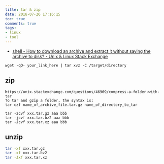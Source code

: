 ```yaml
---
title: tar & zip
date: 2018-07-26 17:16:15
toc: true
comments: true
tags:
- linux
- tool
---
```



- [shell - How to download an archive and extract it without saving the archive to disk? - Unix & Linux Stack Exchange](https://unix.stackexchange.com/questions/85194/how-to-download-an-archive-and-extract-it-without-saving-the-archive-to-disk/85195)
```
wget -qO- your_link_here | tar xvz -C /target/directory
```


## zip
```
https://unix.stackexchange.com/questions/46969/compress-a-folder-with-tar
To tar and gzip a folder, the syntax is:
tar czf name_of_archive_file.tar.gz name_of_directory_to_tar

tar -zcvf xxx.tar.gz aaa bbb
tar -jcvf xxx.tar.bz2 aaa bbb
tar -Jcvf xxx.tar.xz aaa bbb
```
## unzip
```sh
tar -xf xxx.tar.gz
tar -xf xxx.tar.bz2
tar -Jxf xxx.tar.xz
```